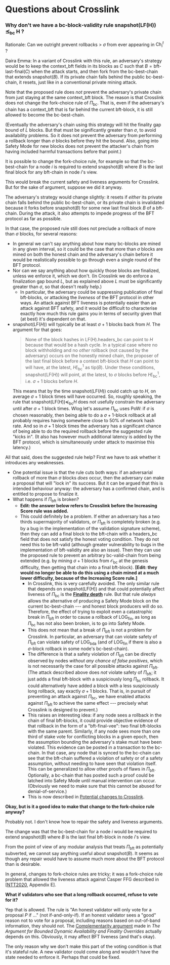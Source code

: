 # Questions about Crosslink

### Why don't we have a bc‑block‑validity rule snapshot(LF(H)) ⪯<sub>bc</sub> H ?

Rationale: Can we outright prevent rollbacks > $\sigma$ from ever appearing in $\mathsf{Ch}_i^t$ ?

Daira Emma: In a variant of Crosslink with this rule, an adversary's strategy would be to keep the $\mathsf{context\_bft}$ fields in its blocks as $C$ such that $B = \textsf{bft-last-final}(C)$ when the attack starts, and then fork from the bc-best-chain that extends $\mathsf{snapshot}(B)$. If its private chain falls behind the public bc-best-chain, it resets, just like in a conventional private mining attack.

Note that the proposed rule does *not* prevent the adversary's private chain from just staying at the same $\mathsf{context\_bft}$ block. The reason is that Crosslink does not change the fork-choice rule of $\Pi_{\mathrm{bc}}$. That is, even if the adversary's chain has a $\mathsf{context\_bft}$ that is far behind the current bft-block, it is still allowed to become the bc-best-chain.

(Eventually the adversary's chain using this strategy will hit the finality gap bound of $L$ blocks. But that must be significantly greater than $\sigma$, to avoid availability problems. So it does not prevent the adversary from performing a rollback longer than $\sigma$ blocks before they hit the bound. Also, going into Safety Mode for new blocks does not prevent the attacker's chain from having included harmful transactions before that point.)

It is possible to change the fork-choice rule, for example so that the bc-best-chain for a node $i$ is required to extend $\mathsf{snapshot}(B)$ where $B$ is the last final block for any bft-chain in node $i$'s view.

This would break the current safety and liveness arguments for Crosslink. But for the sake of argument, suppose we did it anyway.

The adversary's strategy would change slightly: it resets if *either* its private chain falls behind the public bc-best-chain, or its private chain is invalidated because it forks before $\mathsf{snapshot}(B)$ for some new last final block $B$ of a bft-chain. During the attack, it also attempts to impede progress of the BFT protocol as far as possible.

In that case, the proposed rule still does not preclude a rollback of more than $\sigma$ blocks, for several reasons:
* In general we can't say anything about how many bc-blocks are mined in any given interval, so it could be the case that more than $\sigma$ blocks are mined on both the honest chain and the adversary's chain before it would be realistically possible to go through even a single round of the BFT protocol.
* Nor can we say anything about how quickly those blocks are finalized, unless we enforce it, which we don't. (In Crosslink we do enforce a finalization gap bound $L$, but as explained above $L$ must be significantly greater than $\sigma$, so that doesn't really help.)
  * In particular, the adversary could be suppressing publication of final bft-blocks, or attacking the *liveness* of the BFT protocol in other ways. An attack against BFT liveness is potentially easier than an attack against BFT safety, and it would be difficult to characterise exactly how much this rule gains you in terms of security given that (at best) it's dependent on that.
* $\mathsf{snapshot}(\mathsf{LF}(H))$ will typically be at least $\sigma + 1$ blocks back from $H$.
  The argument for that goes:
  > None of the block hashes in $\mathsf{LF}(H)\mathsf{.headers\_bc}$ can point to $H$ because that would be a hash cycle. In a typical case where no block withholding and no *other* rollback (not caused by the adversary) occurs on the honestly mined chain, the proposer of the last final block before a context bft-block that $H$ can point to will have, at the latest, $H \lceil_{\mathrm{bc}}^1$ as $\mathsf{tip}(B)$. Under these conditions, $\mathsf{snapshot}(\mathsf{LF}(H))$ will point, at the latest, to $\sigma$ blocks before $H \lceil_{\mathrm{bc}}^1$, i.e. $\sigma + 1$ blocks before $H$.
  >
  This means that by the time $\mathsf{snapshot}(\mathsf{LF}(H))$ could catch up to $H$, on average $\sigma + 1$ block times will have occurred. So, roughly speaking, the rule that $\mathsf{snapshot}(\mathsf{LF}(H)) \preceq_{\mathrm{bc}} H$ does not usefully constrain the adversary until after $\sigma + 1$ block times. Wlog let's assume $\Pi_{\mathrm{bc}}$ uses PoW: if $\sigma$ is chosen reasonably, then being able to do a $\sigma + 1$-block rollback at all probably requires having somewhere close to 50% of network hash rate. And so in $\sigma + 1$ block times the adversary has a significant chance of being able to do the required rollback before the suggested rule "kicks in". (It also has however much additional latency is added by the BFT protocol, which is simultaneously under attack to maximise this latency.)

All that said, does the suggested rule help? First we have to ask whether it introduces any weaknesses.
  * One potential issue is that the rule cuts both ways: if an adversarial rollback of more than $\sigma$ blocks *does* occur, then the adversary can make a proposal that will "lock in" its success. But it can be argued that this is intended behaviour anyway: the adversary has a confirmed chain, and is entitled to propose to finalize it.
  * What happens if $\Pi_{\mathrm{bft}}$ is broken?
    * **Edit: the answer below refers to Crosslink before the Increasing Score rule was added.**
    * This could definitely be a problem. If either an adversary has a two thirds supermajority of validators, *or* $\Pi_{\mathrm{bft}}$ is completely broken (e.g. by a bug in the implementation of the validation signature scheme), then they can add a final block to the bft-chain with a $\mathsf{headers\_bc}$ field that does not satisfy the honest voting condition. They do not need this to be bft-valid (although greater vulnerability to bugs in the implementation of bft-validity are also an issue). Then they can use the proposed rule to prevent an arbitrary bc-valid-chain from being extended (e.g. by mining $\sigma + 1$ blocks from $\mathcal{O}_{\mathrm{bc}}$ at the genesis difficulty, then getting that chain into a final bft-block). **[Edit: they would no longer be able to do this using a chain mined at a much lower difficulty, because of the Increasing Score rule.]**
      * In Crosslink, this is very carefully avoided. The only similar rule that depends on $\mathsf{snapshot}(\mathsf{LF}(H))$ and that could potentially affect liveness of $\Pi_{\mathrm{bc}}$ is the [**Finality depth**](./construction.md#%CE%A0bc-block-validity) rule. But that rule *always* allows the alternative of producing a Safety Mode block on the current bc-best-chain --- and honest block producers will do so. Therefore, the effect of trying to exploit even a catastrophic break in $\Pi_{\mathrm{bft}}$ in order to cause a rollback of $\mathsf{LOG}_{\mathrm{fin}}$, as long as $\Pi_{\mathrm{bc}}$ has not also been broken, is to go into Safety Mode.
      * This does not mean that a break of $\Pi_{\mathrm{bft}}$ is not a problem for Crosslink. In particular, an adversary that can violate safety of $\Pi_{\mathrm{bft}}$ can violate safety of $\mathsf{LOG}_{\mathrm{bda}}$ (and of $\mathsf{LOG}_{\mathrm{fin}}$ if there is also a $\sigma$-block rollback in some node's bc-best-chain).
      * The difference is that a safety violation of $\Pi_{\mathrm{bft}}$ can be directly observed by nodes *without any chance of false positives*, which is not necessarily the case for all possible attacks against $\Pi_{\mathrm{bft}}$. (The attack described above does *not* violate safety of $\Pi_{\mathrm{bft}}$; it just adds a final bft-block with a suspiciously long $\Pi_{\mathrm{bc}}$ rollback. It could alternatively have added a block with a less suspiciously long rollback, say exactly $\sigma + 1$ blocks. That is, in pursuit of preventing an attack against $\Pi_{\mathrm{bc}}$, we have enabled attacks against $\Pi_{\mathrm{bft}}$ to achieve the same effect --- precisely what Crosslink is designed to prevent.)
      * This raises an interesting idea: if any node sees a rollback in the chain of final bft-blocks, it could provide objective evidence of that rollback in the form of a "bft-final-vee": two final bft-blocks with the same parent. Similarly, if any node sees more than one third of stake vote for conflicting blocks in a given epoch, then the assumption bounding the adversary's stake must have been violated. This evidence can be posted in a transaction to the bc-chain. In that case, any node that is synced to the bc-chain can see that the bft-chain suffered a violation of safety or of a safety assumption, without needing to have seen that violation itself. This can be generalized to allow other proofs of flaws in $\Pi_{\mathrm{bft}}$. Optionally, a bc-chain that has posted such a proof could be latched into Safety Mode until manual intervention can occur. (Obviously we need to make sure that this cannot be abused for denial-of-service.)
      * This is now described in [Potential changes to Crosslink](./potential-changes.md#recommended-recording-more-info-about-the-bftchain-in-bcblocks).

**Okay, but is it a good idea to make that change to the fork-choice rule anyway?**

Probably not. I don't know how to repair the safety and liveness arguments.

The change was that the bc-best-chain for a node $i$ would be required to extend $\mathsf{snapshot}(B)$ where $B$ is the last final bft-block in node $i$'s view.

From the point of view of any modular analysis that treats $\Pi_{\mathsf{bft}}$ as potentially subverted, we cannot say anything useful about $\mathsf{snapshot}(B)$. It seems as though any repair would have to assume much more about the BFT protocol than is desirable.

In general, changes to fork-choice rules are tricky; it was a fork-choice rule problem that allowed the liveness attack against Casper FFG described in [[NTT2020](https://eprint.iacr.org/2020/1091.pdf), Appendix E].

**What if validators who see that a long rollback occurred, refuse to vote for it?**

Yep that is allowed. The rule is "An honest validator will only vote for a proposal $P$ if ..." (not if-and-only-if). If an honest validator sees a "good" reason not to vote for a proposal, including reasons based on out-of-band information, they should not. The [Complementarity argument](./the-arguments-for-bounded-dynamic-availability-and-finality-overrides.md) made in *The Argument for Bounded Dynamic Availability and Finality Overrides* actually depends on this. Obviously, it may affect BFT liveness (and that's okay).

The only reason why we don't make this part of the voting condition is that it's stateful rule. A new validator could come along and wouldn't have the state needed to enforce it. Perhaps that could be fixed.
